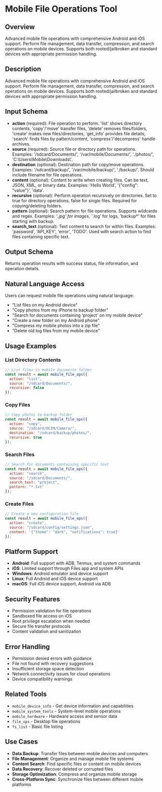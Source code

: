 # Mobile File Operations Tool

## Overview
Advanced mobile file operations with comprehensive Android and iOS support. Perform file management, data transfer, compression, and search operations on mobile devices. Supports both rooted/jailbroken and standard devices with appropriate permission handling.

## Description
Advanced mobile file operations with comprehensive Android and iOS support. Perform file management, data transfer, compression, and search operations on mobile devices. Supports both rooted/jailbroken and standard devices with appropriate permission handling.

## Input Schema
- **action** (required): File operation to perform. 'list' shows directory contents, 'copy'/'move' transfer files, 'delete' removes files/folders, 'create' makes new files/directories, 'get_info' provides file details, 'search' finds files by pattern/content, 'compress'/'decompress' handle archives.
- **source** (required): Source file or directory path for operations. Examples: '/sdcard/Documents/', '/var/mobile/Documents/', './photos/', 'C:\\Users\\Mobile\\Downloads\\'.
- **destination** (optional): Destination path for copy/move operations. Examples: '/sdcard/backup/', '/var/mobile/backup/', './backup/'. Should include filename for file operations.
- **content** (optional): Content to write when creating files. Can be text, JSON, XML, or binary data. Examples: 'Hello World', '{"config": "value"}', '<xml>data</xml>'.
- **recursive** (optional): Perform operation recursively on directories. Set to true for directory operations, false for single files. Required for copying/deleting folders.
- **pattern** (optional): Search pattern for file operations. Supports wildcards and regex. Examples: '*.jpg' for images, '*.log' for logs, 'backup*' for files starting with backup.
- **search_text** (optional): Text content to search for within files. Examples: 'password', 'API_KEY', 'error', 'TODO'. Used with search action to find files containing specific text.

## Output Schema
Returns operation results with success status, file information, and operation details.

## Natural Language Access
Users can request mobile file operations using natural language:
- "List files on my Android device"
- "Copy photos from my iPhone to backup folder"
- "Search for documents containing 'project' on my mobile device"
- "Create a new folder on my Android phone"
- "Compress my mobile photos into a zip file"
- "Delete old log files from my mobile device"

## Usage Examples

### List Directory Contents
```javascript
// List files in mobile documents folder
const result = await mobile_file_ops({
  action: "list",
  source: "/sdcard/Documents/",
  recursive: false
});
```

### Copy Files
```javascript
// Copy photos to backup folder
const result = await mobile_file_ops({
  action: "copy",
  source: "/sdcard/DCIM/Camera/",
  destination: "/sdcard/backup/photos/",
  recursive: true
});
```

### Search Files
```javascript
// Search for documents containing specific text
const result = await mobile_file_ops({
  action: "search",
  source: "/sdcard/Documents/",
  search_text: "project",
  pattern: "*.txt"
});
```

### Create Files
```javascript
// Create a new configuration file
const result = await mobile_file_ops({
  action: "create",
  source: "/sdcard/config/settings.json",
  content: '{"theme": "dark", "notifications": true}'
});
```

## Platform Support
- **Android**: Full support with ADB, Termux, and system commands
- **iOS**: Limited support through Files app and system APIs
- **Windows**: Android emulator and device support
- **Linux**: Full Android and iOS device support
- **macOS**: Full iOS device support, Android via ADB

## Security Features
- Permission validation for file operations
- Sandboxed file access on iOS
- Root privilege escalation when needed
- Secure file transfer protocols
- Content validation and sanitization

## Error Handling
- Permission denied errors with guidance
- File not found with recovery suggestions
- Insufficient storage space detection
- Network connectivity issues for cloud operations
- Device compatibility warnings

## Related Tools
- `mobile_device_info` - Get device information and capabilities
- `mobile_system_tools` - System-level mobile operations
- `mobile_hardware` - Hardware access and sensor data
- `file_ops` - Desktop file operations
- `fs_list` - Basic file listing

## Use Cases
- **Data Backup**: Transfer files between mobile devices and computers
- **File Management**: Organize and manage mobile file systems
- **Content Search**: Find specific files or content on mobile devices
- **Data Recovery**: Recover deleted or corrupted files
- **Storage Optimization**: Compress and organize mobile storage
- **Cross-Platform Sync**: Synchronize files between different mobile platforms
